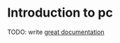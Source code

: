 # Introduction to pc

TODO: write [great documentation](http://jacobian.org/writing/what-to-write/)
